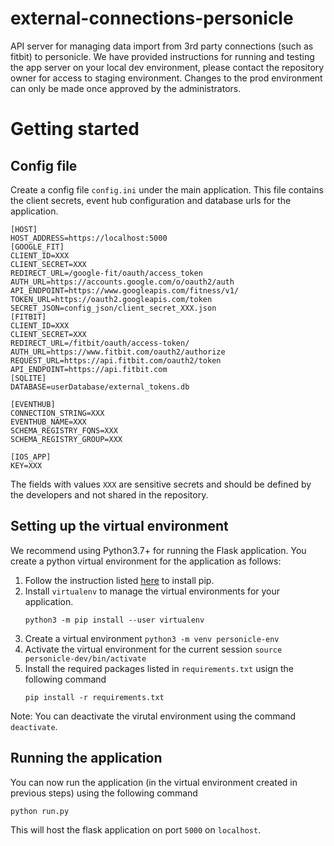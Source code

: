 # external-connections-personicle
API server for managing data import from 3rd party connections (such as fitbit) to personicle. We have provided instructions for running and testing the app server on your local dev environment, please contact the repository owner for access to staging environment. Changes to the prod environment can only be made once approved by the administrators.


# Getting started

## Config file

Create a config file `config.ini` under the main application. This file contains the client secrets, event hub configuration and database urls for the application.
```
[HOST]
HOST_ADDRESS=https://localhost:5000
[GOOGLE_FIT]
CLIENT_ID=XXX
CLIENT_SECRET=XXX
REDIRECT_URL=/google-fit/oauth/access_token
AUTH_URL=https://accounts.google.com/o/oauth2/auth
API_ENDPOINT=https://www.googleapis.com/fitness/v1/
TOKEN_URL=https://oauth2.googleapis.com/token
SECRET_JSON=config_json/client_secret_XXX.json
[FITBIT]
CLIENT_ID=XXX
CLIENT_SECRET=XXX
REDIRECT_URL=/fitbit/oauth/access-token/
AUTH_URL=https://www.fitbit.com/oauth2/authorize
REQUEST_URL=https://api.fitbit.com/oauth2/token
API_ENDPOINT=https://api.fitbit.com
[SQLITE]
DATABASE=userDatabase/external_tokens.db

[EVENTHUB]
CONNECTION_STRING=XXX
EVENTHUB_NAME=XXX
SCHEMA_REGISTRY_FQNS=XXX
SCHEMA_REGISTRY_GROUP=XXX

[IOS_APP]
KEY=XXX
```

The fields with values `XXX` are sensitive secrets and should be defined by the developers and not shared in the repository.


## Setting up the virtual environment
We recommend using Python3.7+ for running the Flask application. You create a python virtual environment for the application as follows:
1) Follow the instruction listed [here](https://pip.pypa.io/en/stable/installation/) to install pip.
2) Install `virtualenv` to manage the virtual environments for your application.
   ```
   python3 -m pip install --user virtualenv
   ```
3) Create a virtual environment
   ```python3 -m venv personicle-env```
4) Activate the virtual environment for the current session
   ```source personicle-dev/bin/activate```
5) Install the required packages listed in `requirements.txt` usign the following command
   ```
   pip install -r requirements.txt
   ```
Note: You can deactivate the virutal environment using the command `deactivate`.

## Running the application
You can now run the application (in the virtual environment created in previous steps) using the following command
```
python run.py
```

This will host the flask application on port `5000` on `localhost`.
